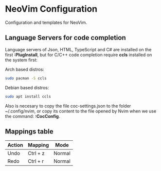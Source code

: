 # NeoVim Configuration

Configuration and templates for NeoVim.

## Language Servers for code completion

Language servers of Json, HTML, TypeScript and C# are installed on the first **:PlugInstall**, but for C/C++ code completion require **ccls** installed on the system first:

Arch based distros:

```bash
sudo pacman -S ccls
```

Debian based distros:

```bash
sudo apt install ccls
```

Also is necesary to copy the file coc-settings.json to the folder ~/.config/nvim, or copy its content to the file opened by Nvim when we use the command: **:CocConfig**.

## Mappings table

| Action | Mapping  | Mode   |
| ------ | -------- | ------ |
| Undo   | Ctrl + z | Normal |
| Redo   | Ctrl + r | Normal |
